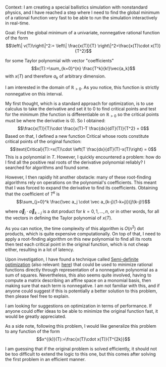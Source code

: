 Context: I am creating a special ballistics simulation with nonstandard physics, and I have reached a step where I need to find the global minimum of a rational function very fast to be able to run the simulation interactively in real-time.

Goal: Find the global minimum of a univariate, nonnegative rational function of the form
$$\left\| v(T)\right\|^2:= \left\| \frac{x(T)}{T} \right\|^2=\frac{x(T)\cdot x(T)}{T^2}$$

for some Taylor polynomial with vector "coefficients" $$x(T):=\sum_{k=0}^{n} \frac{T^k}{k!}\vec{a_k}$$ with $x(T)$ and therefore $a_k$ of arbitrary dimension.

I am interested in the domain of $\mathbb{R}_{>0}$. As you notice, this function is strictly nonnegative on this interval.

My first thought, which is a standard approach for optimization, is to use calculus to take the derivative and set it to $0$ to find critical points and test for the minimum (the function is differentiable on $\mathbb{R}_{>0}$ so the critical points must be where the derivative is $0$). So I obtained:
$$\frac{x(T)}{T}\cdot \frac{x(T)-T \frac{dx}{dT}(T)}{T^2} = 0$$
Based on that, I defined a new function $\text{Critical}$ whose roots constitute critical points of the original function:
$$\text{Critical}(T):=x(T)\cdot \left(T \frac{dx}{dT}(T)-x(T)\right) = 0$$
This is a polynomial in $T$. However, I quickly encountered a problem: how do I find all the positive real roots of the derivative polynomial reliably? I searched for algorithms and found some.

However, I then rapidly hit another obstacle: many of these root-finding algorithms rely on operations on the polynomial's coefficients. This meant that I was forced to expand the derivative to find its coefficients. Obtaining that the coefficient of $T^k$ is
$$\sum_{j=0}^k \frac{\vec a_j \cdot \vec a_{k-j}(1-k+j)}{j!(k-j)!}$$

where $\vec a_j \cdot \vec a_{k-j}$ is a dot product for $k=0,1,...,n$, or in other words, for all the vectors in defining the Taylor polynomial of $x(T)$.

As you can notice, the time complexity of this algorithm is $O(n^2)$ dot products, which is quite expensive computationally. On top of that, I need to apply a root-finding algorithm on this new polynomial to find all its roots then test each critical point in the original function, which is not cheap either, resulting in a lot of latency.

Upon investigation, I have found a technique called [Semi-definite optimization](https://ocw.mit.edu/courses/6-972-algebraic-techniques-and-semidefinite-optimization-spring-2006/a4337243b7dfbd98173565dfca7d6ce9_lecture_10.pdf) (also relevant: [here](https://www.sfu.ca/~tstephen/Seminar/BB/030326_slides.pdf)) that could be used to minimize rational functions directly through representation of a nonnegative polynomial as a sum of squares. Nevertheless, this also seems quite involved, having to compute a matrix describing an affine space on a monomial basis, then making sure that each term is nonnegative. I am not familiar with this, and if anyone could suggest if this is potentially a better solution to this problem, then please feel free to explain.

I am looking for suggestions on optimization in terms of performance. If anyone could offer ideas to be able to minimize the original function fast, it would be greatly appreciated.

As a side note, following this problem, I would like generalize this problem to any function of the form $$x^{(k)}(T):=\frac{x(T)\cdot x(T)}{T^{2k}}$$

I am guessing that if the original problem is solved efficiently, it should not be too difficult to extend the logic to this one, but this comes after solving the first problem in an efficient manner.